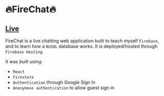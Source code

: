 # 🔥FireChat🔥

## [Live](https://dgalluzzo-firechat.web.app/)


FireChat is a live chatting web application built to teach myself `Firebase`, and to learn how a `NoSQL` database works. It is deployed/hosted through `Firebase Hosting`.

It was built using:
- `React`
- `Firestore`
- `Authentication` through Google Sign In
- `Anonymous authentication` to allow guest sign in
